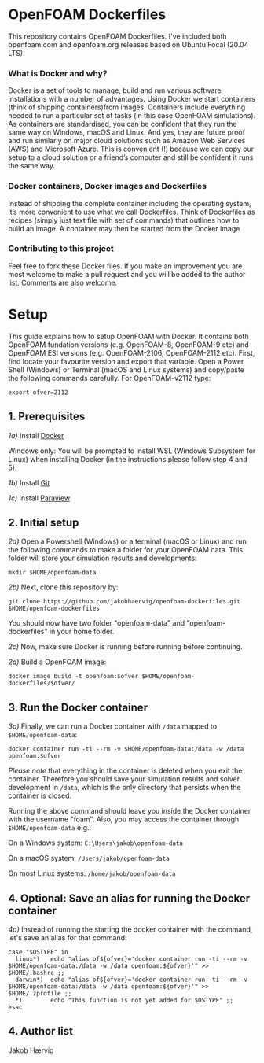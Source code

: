 # OpenFOAM Dockerfiles

This repository contains OpenFOAM Dockerfiles. I've included both openfoam.com and openfoam.org releases based on Ubuntu Focal (20.04 LTS).

### What is Docker and why?

Docker is a set of tools to manage, build and run various software installations with a number of advantages. Using Docker we start containers (think of shipping containers)from images. Containers include everything needed to run a particular set of tasks (in this case OpenFOAM simulations). As containers are standardised, you can be confident that they run the same way on Windows, macOS and Linux. And yes, they are future proof and run similarly on major cloud solutions such as Amazon Web Services (AWS) and Microsoft Azure. This is convenient (!) because we can copy our setup to a cloud solution or a friend’s computer and still be confident it runs the same way.

### Docker containers, Docker images and Dockerfiles

Instead of shipping the complete container including the operating system, it’s more convenient to use what we call Dockerfiles. Think of Dockerfiles as recipes (simply just text file with set of commands) that outlines how to build an image. A container may then be started from the Docker image

### Contributing to this project

Feel free to fork these Docker files. If you make an improvement you are most welcome to make a pull request and you will be added to the author list. Comments are also welcome.

# Setup
This guide explains how to setup OpenFOAM with Docker. It contains both OpenFOAM fundation versions (e.g. OpenFOAM-8, OpenFOAM-9 etc) and OpenFOAM ESI versions (e.g. OpenFOAM-2106, OpenFOAM-2112 etc). First, find locate your favourite version and export that variable. Open a Power Shell (Windows) or Terminal (macOS and Linux systems) and copy/paste the following commands carefully. For OpenFOAM-v2112 type:
```shell
export ofver=2112
```

## 1. Prerequisites
*1a)* Install [Docker](https://www.docker.com/products/docker-desktop)

Windows only: You will be prompted to install WSL (Windows Subsystem for Linux) when installing Docker (in the instructions
please follow step 4 and 5).

*1b)* Install [Git](https://git-scm.com/downloads)

*1c)* Install [Paraview](https://www.paraview.org/download/)

## 2. Initial setup
*2a)* Open a Powershell (Windows) or a terminal (macOS or Linux) and run the following commands to make a folder for your OpenFOAM data. This folder will store your simulation results and developments:

```shell
mkdir $HOME/openfoam-data
```

*2b)* Next, clone this repository by:

```shell
git clone https://github.com/jakobhaervig/openfoam-dockerfiles.git $HOME/openfoam-dockerfiles
```

You should now have two folder "openfoam-data" and "openfoam-dockerfiles" in your home folder.

*2c)* Now, make sure Docker is running before running before continuing.

*2d)* Build a OpenFOAM image:

```shell
docker image build -t openfoam:$ofver $HOME/openfoam-dockerfiles/$ofver/
```

## 3. Run the Docker container

*3a)* Finally, we can run a Docker container with ``/data`` mapped to ``$HOME/openfoam-data``:

```shell
docker container run -ti --rm -v $HOME/openfoam-data:/data -w /data openfoam:$ofver
```

*Please note* that everything in the container is deleted when you exit the container. Therefore you should save your simulation results and solver development in ``/data``, which is the only directory that persists when the container is closed.

Running the above command should leave you inside the Docker container with the username "foam". 
Also, you may access the container through ``$HOME/openfoam-data`` e.g.:

On a Windows system: ``C:\Users\jakob\openfoam-data``

On a macOS system: ``/Users/jakob/openfoam-data``

On most Linux systems: ``/home/jakob/openfoam-data``

## 4. Optional: Save an alias for running the Docker container
*4a)* Instead of running the starting the docker container with the command, let's save an alias for that command:
```shell
case "$OSTYPE" in
  linux*)   echo "alias of${ofver}='docker container run -ti --rm -v $HOME/openfoam-data:/data -w /data openfoam:${ofver}'" >> $HOME/.bashrc ;;
  darwin*)  echo "alias of${ofver}='docker container run -ti --rm -v $HOME/openfoam-data:/data -w /data openfoam:${ofver}'" >> $HOME/.zprofile ;;
  *)        echo "This function is not yet added for $OSTYPE" ;;
esac
```

## 4. Author list

Jakob Hærvig